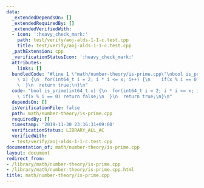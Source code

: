 ```yaml
---
data:
  _extendedDependsOn: []
  _extendedRequiredBy: []
  _extendedVerifiedWith:
  - icon: ':heavy_check_mark:'
    path: test/verify/aoj-alds-1-1-c.test.cpp
    title: test/verify/aoj-alds-1-1-c.test.cpp
  _pathExtension: cpp
  _verificationStatusIcon: ':heavy_check_mark:'
  attributes:
    links: []
  bundledCode: "#line 1 \"math/number-theory/is-prime.cpp\"\nbool is_prime(int64_t\
    \ x) {\n  for(int64_t i = 2; i * i <= x; i++) {\n    if(x % i == 0) return false;\n\
    \  }\n  return true;\n}\n"
  code: "bool is_prime(int64_t x) {\n  for(int64_t i = 2; i * i <= x; i++) {\n   \
    \ if(x % i == 0) return false;\n  }\n  return true;\n}\n"
  dependsOn: []
  isVerificationFile: false
  path: math/number-theory/is-prime.cpp
  requiredBy: []
  timestamp: '2019-11-30 23:36:31+09:00'
  verificationStatus: LIBRARY_ALL_AC
  verifiedWith:
  - test/verify/aoj-alds-1-1-c.test.cpp
documentation_of: math/number-theory/is-prime.cpp
layout: document
redirect_from:
- /library/math/number-theory/is-prime.cpp
- /library/math/number-theory/is-prime.cpp.html
title: math/number-theory/is-prime.cpp
---
```

